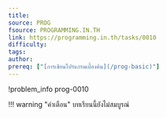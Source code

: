 ```yaml
---
title: 
source: PROG
fsource: PROGRAMMING.IN.TH
link: https://programming.in.th/tasks/0010
difficulty: 
tags: 
author: 
prereq: ["[การเขียนโปรแกรมเบื้องต้น](/prog-basic)"]
---
```


!problem_info prog-0010

!!! warning "คำเตือน"
    บทเรียนนี้ยังไม่สมบูรณ์